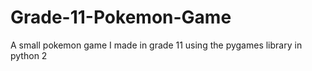 # Grade-11-Pokemon-Game
 A small pokemon game I made in grade 11 using the pygames library in python 2
